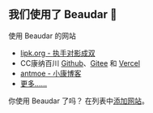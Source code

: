 ## 我们使用了 Beaudar 🎏

使用 Beaudar 的网站

* [lipk.org - 执手对影成双](https://lipk.org)
* CC康纳百川 [Github](https://ccknbc.github.io)、[Gitee](https://ccknbc.gitee.io) 和 [Vercel](https://ccknbc.now.sh)
* [antmoe - 小康博客](https://www.antmoe.com/)
* [更多……](https://github.com/beaudar/beaudar/blob/master/SITES.md)

你使用 Beaudar 了吗？ 在列表中[添加网站](https://github.com/beaudar/beaudar/edit/master/SITES.md)。
